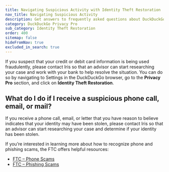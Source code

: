 ```yaml
---
title: Navigating Suspicious Activity with Identity Theft Restoration
nav_title: Navigating Suspicious Activity
description: Get answers to frequently asked questions about DuckDuckGo Identity Theft Restoration, which helps you restore your identity if it is stolen.
category: DuckDuckGo Privacy Pro
sub_category: Identity Theft Restoration
order: 400
sitemap: false
hideFromNav: true
excluded_in_search: true
---
```


If you suspect that your credit or debit card information is being used fraudulently, please contact Iris so that an advisor can start researching your case and work with your bank to help resolve the situation. You can do so by navigating to Settings in the DuckDuckGo browser, go to the **Privacy Pro** section, and click on **Identity Theft Restoration**.

## What do I do if I receive a suspicious phone call, email, or mail?

If you receive a phone call, email, or letter that you have reason to believe indicates that your identity may have been stolen, please contact Iris so that an advisor can start researching your case and determine if your identity has been stolen.

If you’re interested in learning more about how to recognize phone and phishing scams, the FTC offers helpful resources:

-   [FTC – Phone Scams](https://consumer.ftc.gov/articles/phone-scams)
-   [FTC – Phishing Scams](https://www.ftc.gov/news-events/topics/identity-theft/phishing-scams)
